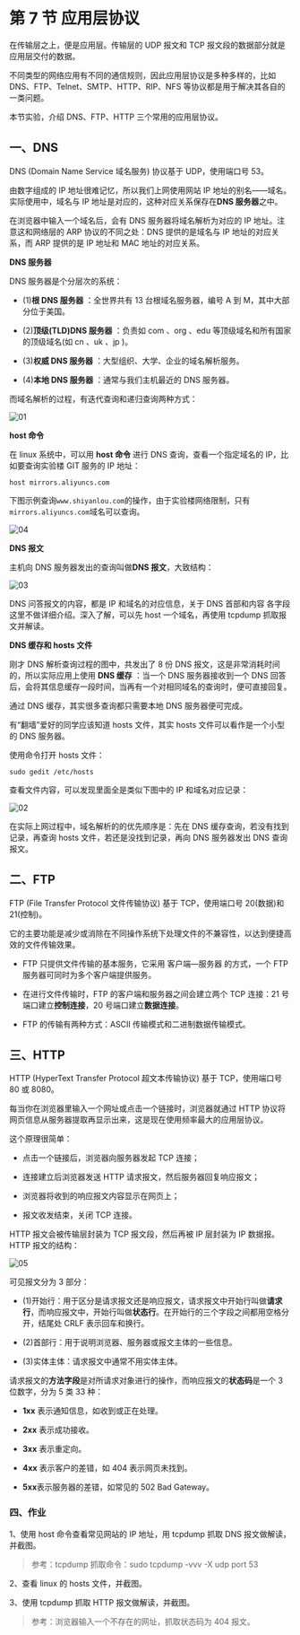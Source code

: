 # 第 7 节 应用层协议

在传输层之上，便是应用层。传输层的 UDP 报文和 TCP 报文段的数据部分就是应用层交付的数据。

不同类型的网络应用有不同的通信规则，因此应用层协议是多种多样的，比如 DNS、FTP、Telnet、SMTP、HTTP、RIP、NFS 等协议都是用于解决其各自的一类问题。

本节实验，介绍 DNS、FTP、HTTP 三个常用的应用层协议。

## 一、DNS

DNS (Domain Name Service 域名服务) 协议基于 UDP，使用端口号 53。

由数字组成的 IP 地址很难记忆，所以我们上网使用网站 IP 地址的别名——域名。实际使用中，域名与 IP 地址是对应的，这种对应关系保存在**DNS 服务器**之中。

在浏览器中输入一个域名后，会有 DNS 服务器将域名解析为对应的 IP 地址。注意这和网络层的 ARP 协议的不同之处：DNS 提供的是域名与 IP 地址的对应关系，而 ARP 提供的是 IP 地址和 MAC 地址的对应关系。

**DNS 服务器**

DNS 服务器是个分层次的系统：

*   (1)**根 DNS 服务器** ：全世界共有 13 台根域名服务器，编号 A 到 M，其中大部分位于美国。

*   (2)**顶级(TLD)DNS 服务器** ：负责如 com 、org 、edu 等顶级域名和所有国家的顶级域名(如 cn 、uk 、jp )。

*   (3)**权威 DNS 服务器** ：大型组织、大学、企业的域名解析服务。

*   (4)**本地 DNS 服务器** ：通常与我们主机最近的 DNS 服务器。

而域名解析的过程，有迭代查询和递归查询两种方式：

![01](img/4e0dc550d60686aa459dd4b1af794cb1.jpg)

**host 命令**

在 linux 系统中，可以用 **host 命令** 进行 DNS 查询，查看一个指定域名的 IP，比如要查询实验楼 GIT 服务的 IP 地址：

```
host mirrors.aliyuncs.com 
```

下图示例查询`www.shiyanlou.com`的操作，由于实验楼网络限制，只有`mirrors.aliyuncs.com`域名可以查询。

![04](img/c9fa3728a234b97b4c3a3cbded905e59.jpg)

**DNS 报文**

主机向 DNS 服务器发出的查询叫做**DNS 报文**，大致结构：

![03](img/33efcfa94f71bd6901f6b090c69e0a99.jpg)

DNS 问答报文的内容，都是 IP 和域名的对应信息，关于 DNS 首部和内容 各字段这里不做详细介绍。深入了解，可以先 host 一个域名，再使用 tcpdump 抓取报文并解读。

**DNS 缓存和 hosts 文件**

刚才 DNS 解析查询过程的图中，共发出了 8 份 DNS 报文，这是非常消耗时间的，所以实际应用上使用 **DNS 缓存** ：当一个 DNS 服务器接收到一个 DNS 回答后，会将其信息缓存一段时间，当再有一个对相同域名的查询时，便可直接回复。

通过 DNS 缓存，其实很多查询都只需要本地 DNS 服务器便可完成。

有“翻墙”爱好的同学应该知道 hosts 文件，其实 hosts 文件可以看作是一个小型的 DNS 服务器。

使用命令打开 hosts 文件：

```
sudo gedit /etc/hosts 
```

查看文件内容，可以发现里面全是类似下图中的 IP 和域名对应记录：

![02](img/477d4cc749a531272d6a70fc7968979c.jpg)

在实际上网过程中，域名解析的的优先顺序是：先在 DNS 缓存查询，若没有找到记录，再查询 hosts 文件，若还是没找到记录，再向 DNS 服务器发出 DNS 查询报文。

## 二、FTP

FTP (File Transfer Protocol 文件传输协议) 基于 TCP，使用端口号 20(数据)和 21(控制)。

它的主要功能是减少或消除在不同操作系统下处理文件的不兼容性，以达到便捷高效的文件传输效果。

*   FTP 只提供文件传输的基本服务，它采用 客户端—服务器 的方式，一个 FTP 服务器可同时为多个客户端提供服务。

*   在进行文件传输时，FTP 的客户端和服务器之间会建立两个 TCP 连接：21 号端口建立**控制连接**，20 号端口建立**数据连接**。

*   FTP 的传输有两种方式：ASCII 传输模式和二进制数据传输模式。

## 三、HTTP

HTTP (HyperText Transfer Protocol 超文本传输协议) 基于 TCP，使用端口号 80 或 8080。

每当你在浏览器里输入一个网址或点击一个链接时，浏览器就通过 HTTP 协议将网页信息从服务器提取再显示出来，这是现在使用频率最大的应用层协议。

这个原理很简单：

*   点击一个链接后，浏览器向服务器发起 TCP 连接；

*   连接建立后浏览器发送 HTTP 请求报文，然后服务器回复响应报文；

*   浏览器将收到的响应报文内容显示在网页上；

*   报文收发结束，关闭 TCP 连接。

HTTP 报文会被传输层封装为 TCP 报文段，然后再被 IP 层封装为 IP 数据报。HTTP 报文的结构：

![05](img/22a8506c894dd425f7ab1ca106526308.jpg)

可见报文分为 3 部分：

*   (1)开始行：用于区分是请求报文还是响应报文，请求报文中开始行叫做**请求行**，而响应报文中，开始行叫做**状态行**。在开始行的三个字段之间都用空格分开，结尾处 CRLF 表示回车和换行。

*   (2)首部行：用于说明浏览器、服务器或报文主体的一些信息。

*   (3)实体主体：请求报文中通常不用实体主体。

请求报文的**方法字段**是对所请求对象进行的操作，而响应报文的**状态码**是一个 3 位数字，分为 5 类 33 种：

*   **1xx** 表示通知信息，如收到或正在处理。

*   **2xx** 表示成功接收。

*   **3xx** 表示重定向。

*   **4xx** 表示客户的差错，如 404 表示网页未找到。

*   **5xx**表示服务器的差错，如常见的 502 Bad Gateway。

### 四、作业

1、使用 host 命令查看常见网站的 IP 地址，用 tcpdump 抓取 DNS 报文做解读，并截图。

>参考：tcpdump 抓取命令：sudo tcpdump -vvv -X udp port 53

2、查看 linux 的 hosts 文件，并截图。

3、使用 tcpdump 抓取 HTTP 报文做解读，并截图。

>参考：浏览器输入一个不存在的网址，抓取状态码为 404 报文。